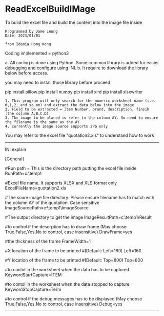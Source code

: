 # ReadExcelBuildIMage
To build the excel file and build the content into the image file inside

	Programmed by Jame Leung
	Date: 2023/01/01

	from Idemia Hong Kong

Coding implemented = python3 

a. All coding is done using Python. Some common library is added for easier debugging and configure using INI.
b. It require to download the library below before access.

you may need to install those library before proceed

pip install pillow
pip install numpy
pip install xlrd
pip install xlsxwriter


	1. This program will only search for the numeric worksheet name (i.e. 0,1,2, and so on) and extract the data below into the image
	2. Field to be extracted = Item Number, brand, description, finsih (the column A,B,C,D)
	3. The image to be placed is refer to the column AY. So need to ensure the filename is the same as the AY
	4. currently the image source supports JPG only

You may refer to the excel file "quotation2.xls" to understand how to work

----------------------------------------------------------

INI explain 

[General]

#Run path = This is the directory path putting the excel file inside
RunPath=c:\temp1

#Excel file name. It supports XLSX and XLS format only
ExcelFileName=quotation2.xls

#The soure image file directory. Please ensure filename has to match with the column AY of the quotation. Case sensitive
ImageSourcePath=c:\temp1\ImageSource

#The output directory to get the image
ImageResultPath=c:\temp1\Result

#to control if the descrption has to draw frame (May choose True,False,Yes,No to control, case insensitive)
DrawFrame=yes

#the thickness of the frame
FrameWidth=1

#X location of the frame to be printed
#(Default: Left=160)
Left=160

#Y location of the frame to be printed
#(Default: Top=800)
Top=800

#to contol in the worksheet when the data has to be captured
KeywordStartCapture=ITEM

#to contol in the worksheet when the data stopped to capture 
KeywordStopCapture=Term

#to control if the debug messages has to be displayed (May choose True,False,Yes,No to control, case insensitive)
Debug=yes

----------------------------------------------------------
